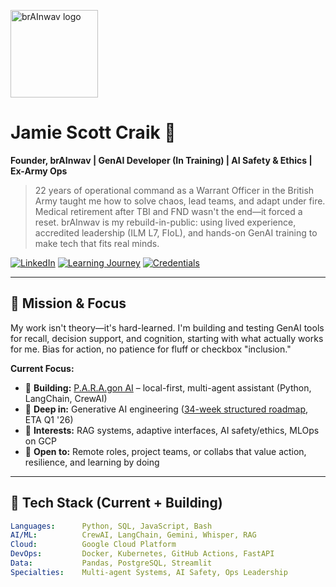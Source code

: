 [<img src="https://raw.githubusercontent.com/jamiescottcraik/brAInwav-llm-scaffold/main/brAInwav.png" alt="brAInwav logo" width="140"/>](https://brainwav.ai)

# Jamie Scott Craik 🚀

**Founder, brAInwav | GenAI Developer (In Training) | AI Safety & Ethics | Ex-Army Ops**

> 22 years of operational command as a Warrant Officer in the British Army taught me how to solve chaos, lead teams, and adapt under fire. Medical retirement after TBI and FND wasn't the end—it forced a reset. brAInwav is my rebuild-in-public: using lived experience, accredited leadership (ILM L7, FIoL), and hands-on GenAI training to make tech that fits real minds.

[![LinkedIn](https://img.shields.io/badge/LinkedIn-jamiescottcraik-blue)](https://linkedin.com/in/jamiescottcraik)
[![Learning Journey](https://img.shields.io/badge/AI%20Leadership-Roadmap-green)](https://github.com/jamiescottcraik/ai-engineering-roadmap)
[![Credentials](https://img.shields.io/badge/Credentials-ILM_L7%20%7C%20FIoL-gold)](https://www.institutelm.com/)

---

## 🎯 Mission & Focus

My work isn't theory—it's hard-learned. I'm building and testing GenAI tools for recall, decision support, and cognition, starting with what actually works for me.
Bias for action, no patience for fluff or checkbox "inclusion."

**Current Focus:**

* 🔭 **Building:** [P.A.R.A.gon AI](https://github.com/jamiescottcraik/paragon-ai) – local-first, multi-agent assistant (Python, LangChain, CrewAI)
* 🌱 **Deep in:** Generative AI engineering ([34-week structured roadmap](https://github.com/jamiescottcraik/ai-engineering-roadmap), ETA Q1 '26)
* 💬 **Interests:** RAG systems, adaptive interfaces, AI safety/ethics, MLOps on GCP
* 🤝 **Open to:** Remote roles, project teams, or collabs that value action, resilience, and learning by doing

---

## 🚀 Tech Stack (Current + Building)

```yaml
Languages:      Python, SQL, JavaScript, Bash
AI/ML:          CrewAI, LangChain, Gemini, Whisper, RAG
Cloud:          Google Cloud Platform
DevOps:         Docker, Kubernetes, GitHub Actions, FastAPI
Data:           Pandas, PostgreSQL, Streamlit
Specialties:    Multi-agent Systems, AI Safety, Ops Leadership
```
